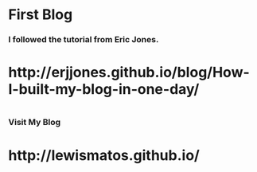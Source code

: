 # First Blog
<html>
  <h3><strong>I followed the tutorial from Eric Jones.</strong><h3> <h1>http://erjjones.github.io/blog/How-I-built-my-blog-in-one-day/<h1>
  
  <h3><strong>Visit My Blog</strong><h3>
  
  <h1><strong>http://lewismatos.github.io/</strong><h1>
<html>

